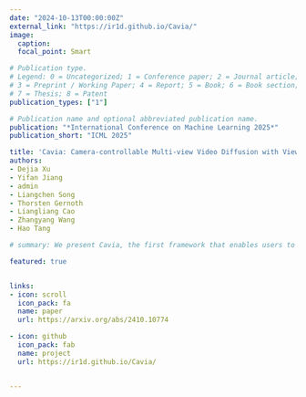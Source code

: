 ```yaml
---
date: "2024-10-13T00:00:00Z"
external_link: "https://ir1d.github.io/Cavia/"
image:
  caption: 
  focal_point: Smart

# Publication type.
# Legend: 0 = Uncategorized; 1 = Conference paper; 2 = Journal article;
# 3 = Preprint / Working Paper; 4 = Report; 5 = Book; 6 = Book section;
# 7 = Thesis; 8 = Patent
publication_types: ["1"]

# Publication name and optional abbreviated publication name.
publication: "*International Conference on Machine Learning 2025*"
publication_short: "ICML 2025"

title: 'Cavia: Camera-controllable Multi-view Video Diffusion with View-Integrated Attention'
authors:
- Dejia Xu
- Yifan Jiang
- admin
- Liangchen Song
- Thorsten Gernoth
- Liangliang Cao
- Zhangyang Wang
- Hao Tang

# summary: We present Cavia, the first framework that enables users to generate multiple videos of the same scene with precise control over camera motion, while simultaneously preserving object motion.

featured: true


links:
- icon: scroll
  icon_pack: fa
  name: paper
  url: https://arxiv.org/abs/2410.10774

- icon: github
  icon_pack: fab
  name: project
  url: https://ir1d.github.io/Cavia/


---
```

